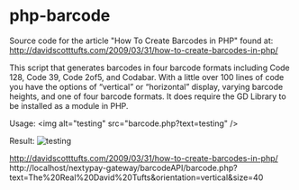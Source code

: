 php-barcode
===========

Source code for the article "How To Create Barcodes in PHP" found at: 
http://davidscotttufts.com/2009/03/31/how-to-create-barcodes-in-php/

This script that generates barcodes in four barcode formats including
Code 128, Code 39, Code 2of5, and Codabar. With a little over 100 lines
of code you have the options of “vertical” or “horizontal” display,
varying barcode heights, and one of four barcode formats. It does require
the GD Library to be installed as a module in PHP.

Usage:
&lt;img alt="testing" src="barcode.php?text=testing" /&gt;

Result:
<img alt="testing" src="http://davidscotttufts.com/code/barcode.php?text=testing" />

http://davidscotttufts.com/2009/03/31/how-to-create-barcodes-in-php/
http://localhost/nextypay-gateway/barcodeAPI/barcode.php?text=The%20Real%20David%20Tufts&orientation=vertical&size=40
